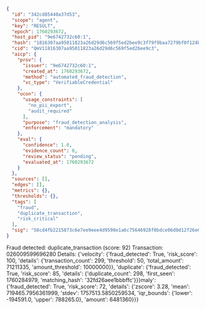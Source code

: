 ```json
{
  "id": "342cd85440a37d53",
  "scope": "agent",
  "key": "RESULT",
  "epoch": 1760293672,
  "host_pid": "9e6742732c60:1",
  "hash": "1816307aa95011823a26d29d6c569f5ed2bee9c3f79f9baa7279bf0f124b99d3",
  "cid": "QmV11816307aa95011823a26d29d6c569f5ed2bee9c3",
  "aicp": {
    "prov": {
      "issuer": "9e6742732c60:1",
      "created_at": 1760293672,
      "method": "automated_fraud_detection",
      "vc_type": "VerifiableCredential"
    },
    "ucon": {
      "usage_constraints": [
        "no_pii_export",
        "audit_required"
      ],
      "purpose": "fraud_detection_analysis",
      "enforcement": "mandatory"
    },
    "eval": {
      "confidence": 1.0,
      "evidence_count": 0,
      "review_status": "pending",
      "evaluated_at": 1760293672
    }
  },
  "sources": [],
  "edges": [],
  "metrics": {},
  "thresholds": {},
  "tags": [
    "fraud",
    "duplicate_transaction",
    "risk_critical"
  ],
  "sig": "58cd4fb2215873c6e7ee9eee4d9590e1a6c75646928f0bdce06d0d12f26e64a0"
}
```

Fraud detected: duplicate_transaction (score: 92)
Transaction: 026009599696280
Details: {'velocity': {'fraud_detected': True, 'risk_score': 100, 'details': {'transaction_count': 299, 'threshold': 50, 'total_amount': 71211335, 'amount_threshold': 10000000}}, 'duplicate': {'fraud_detected': True, 'risk_score': 85, 'details': {'duplicate_count': 298, 'first_seen': 1760284979, 'matching_hash': '32fd26aee1bbbffc'}}}maly': {'fraud_detected': True, 'risk_score': 72, 'details': {'zscore': 3.28, 'mean': 719465.7956361999, 'stdev': 1757513.5850259534, 'iqr_bounds': {'lower': -194591.0, 'upper': 788265.0}, 'amount': 6481360}}}